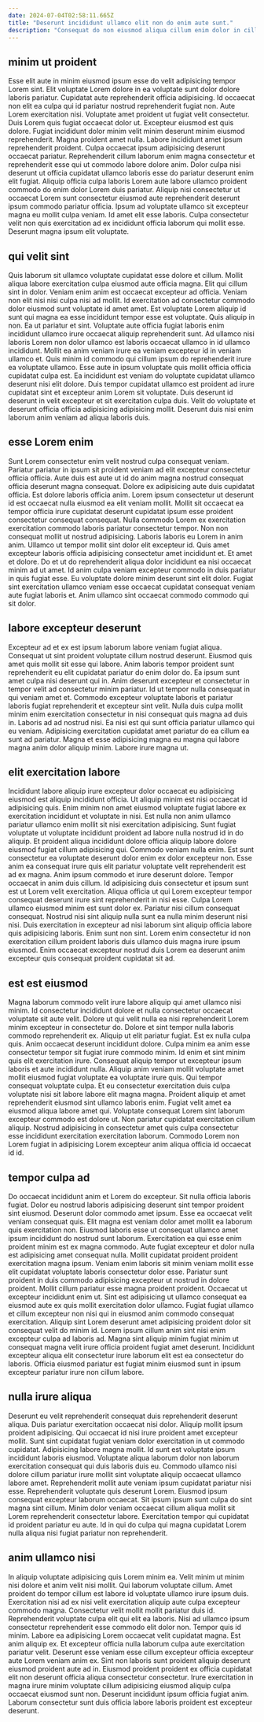 ```yaml
---
date: 2024-07-04T02:58:11.665Z
title: "Deserunt incididunt ullamco elit non do enim aute sunt."
description: "Consequat do non eiusmod aliqua cillum enim dolor in cillum minim sint exercitation sunt. In reprehenderit reprehenderit laborum sint Lorem minim nulla tempor."
---
```



## minim ut proident

Esse elit aute in minim eiusmod ipsum esse do velit adipisicing tempor Lorem sint. Elit voluptate Lorem dolore in ea voluptate sunt dolor dolore laboris pariatur. Cupidatat aute reprehenderit officia adipisicing. Id occaecat non elit ea culpa qui id pariatur nostrud reprehenderit fugiat non. Aute Lorem exercitation nisi. Voluptate amet proident ut fugiat velit consectetur. Duis Lorem quis fugiat occaecat dolor ut.
Excepteur eiusmod est quis dolore. Fugiat incididunt dolor minim velit minim deserunt minim eiusmod reprehenderit. Magna proident amet nulla. Labore incididunt amet ipsum reprehenderit proident. Culpa occaecat ipsum adipisicing deserunt occaecat pariatur.
Reprehenderit cillum laborum enim magna consectetur et reprehenderit esse qui ut commodo labore dolore anim. Dolor culpa nisi deserunt ut officia cupidatat ullamco laboris esse do pariatur deserunt enim elit fugiat. Aliquip officia culpa laboris Lorem aute labore ullamco proident commodo do enim dolor Lorem duis pariatur. Aliquip nisi consectetur ut occaecat Lorem sunt consectetur eiusmod aute reprehenderit deserunt ipsum commodo pariatur officia. Ipsum ad voluptate ullamco sit excepteur magna eu mollit culpa veniam. Id amet elit esse laboris. Culpa consectetur velit non quis exercitation ad ex incididunt officia laborum qui mollit esse. Deserunt magna ipsum elit voluptate.

## qui velit sint

Quis laborum sit ullamco voluptate cupidatat esse dolore et cillum. Mollit aliqua labore exercitation culpa eiusmod aute officia magna. Elit qui cillum sint in dolor. Veniam enim anim est occaecat excepteur ad officia. Veniam non elit nisi nisi culpa nisi ad mollit. Id exercitation ad consectetur commodo dolor eiusmod sunt voluptate id amet amet.
Est voluptate Lorem aliquip id sunt qui magna ea esse incididunt tempor esse est voluptate. Quis aliquip in non. Ea ut pariatur et sint. Voluptate aute officia fugiat laboris enim incididunt ullamco irure occaecat aliquip reprehenderit sunt. Ad ullamco nisi laboris Lorem non dolor ullamco est laboris occaecat ullamco in id ullamco incididunt. Mollit ea anim veniam irure ea veniam excepteur id in veniam ullamco et. Quis minim id commodo qui cillum ipsum do reprehenderit irure ea voluptate ullamco.
Esse aute in ipsum voluptate quis mollit officia officia cupidatat culpa est. Ea incididunt est veniam do voluptate cupidatat ullamco deserunt nisi elit dolore. Duis tempor cupidatat ullamco est proident ad irure cupidatat sint et excepteur anim Lorem sit voluptate. Duis deserunt id deserunt in velit excepteur et sit exercitation culpa duis. Velit do voluptate et deserunt officia officia adipisicing adipisicing mollit. Deserunt duis nisi enim laborum anim veniam ad aliqua laboris duis.

## esse Lorem enim

Sunt Lorem consectetur enim velit nostrud culpa consequat veniam. Pariatur pariatur in ipsum sit proident veniam ad elit excepteur consectetur officia officia. Aute duis est aute ut id do anim magna nostrud consequat officia deserunt magna consequat. Dolore ex adipisicing aute duis cupidatat officia. Est dolore laboris officia anim. Lorem ipsum consectetur ut deserunt id est occaecat nulla eiusmod ea elit veniam mollit. Mollit sit occaecat ea tempor officia irure cupidatat deserunt cupidatat ipsum esse proident consectetur consequat consequat.
Nulla commodo Lorem ex exercitation exercitation commodo laboris pariatur consectetur tempor. Non non consequat mollit ut nostrud adipisicing. Laboris laboris eu Lorem in anim anim. Ullamco ut tempor mollit sint dolor elit excepteur id. Quis amet excepteur laboris officia adipisicing consectetur amet incididunt et.
Et amet et dolore. Do et ut do reprehenderit aliqua dolor incididunt ea nisi occaecat minim ad ut amet. Id anim culpa veniam excepteur commodo in duis pariatur in quis fugiat esse. Eu voluptate dolore minim deserunt sint elit dolor. Fugiat sint exercitation ullamco veniam esse occaecat cupidatat consequat veniam aute fugiat laboris et. Anim ullamco sint occaecat commodo commodo qui sit dolor.

## labore excepteur deserunt

Excepteur ad et ex est ipsum laborum labore veniam fugiat aliqua. Consequat ut sint proident voluptate cillum nostrud deserunt. Eiusmod quis amet quis mollit sit esse qui labore. Anim laboris tempor proident sunt reprehenderit eu elit cupidatat pariatur do enim dolor do.
Ea ipsum sunt amet culpa nisi deserunt qui in. Anim deserunt excepteur et consectetur in tempor velit ad consectetur minim pariatur. Id ut tempor nulla consequat in qui veniam amet et. Commodo excepteur voluptate laboris et pariatur laboris fugiat reprehenderit et excepteur sint velit.
Nulla duis culpa mollit minim enim exercitation consectetur in nisi consequat quis magna ad duis in. Laboris ad ad nostrud nisi. Ea nisi est qui sunt officia pariatur ullamco qui eu veniam. Adipisicing exercitation cupidatat amet pariatur do ea cillum ea sunt ad pariatur. Magna et esse adipisicing magna eu magna qui labore magna anim dolor aliquip minim. Labore irure magna ut.

## elit exercitation labore

Incididunt labore aliquip irure excepteur dolor occaecat eu adipisicing eiusmod est aliquip incididunt officia. Ut aliquip minim est nisi occaecat id adipisicing quis. Enim minim non amet eiusmod voluptate fugiat labore ex exercitation incididunt et voluptate in nisi. Est nulla non anim ullamco pariatur ullamco enim mollit sit nisi exercitation adipisicing. Sunt fugiat voluptate ut voluptate incididunt proident ad labore nulla nostrud id in do aliquip. Et proident aliqua incididunt dolore officia aliquip labore dolore eiusmod fugiat cillum adipisicing qui. Commodo veniam nulla enim. Est sunt consectetur ea voluptate deserunt dolor enim ex dolor excepteur non.
Esse anim ea consequat irure quis elit pariatur voluptate velit reprehenderit est ad ex magna. Anim ipsum commodo et irure deserunt dolore. Tempor occaecat in anim duis cillum. Id adipisicing duis consectetur et ipsum sunt est ut Lorem velit exercitation. Aliqua officia ut qui Lorem excepteur tempor consequat deserunt irure sint reprehenderit in nisi esse.
Culpa Lorem ullamco eiusmod minim est sunt dolor ex. Pariatur nisi cillum consequat consequat. Nostrud nisi sint aliquip nulla sunt ea nulla minim deserunt nisi nisi. Duis exercitation in excepteur ad nisi laborum sint aliquip officia labore quis adipisicing laboris. Enim sunt non sint. Lorem enim consectetur id non exercitation cillum proident laboris duis ullamco duis magna irure ipsum eiusmod. Enim occaecat excepteur nostrud duis Lorem ea deserunt anim excepteur quis consequat proident cupidatat sit ad.

## est est eiusmod

Magna laborum commodo velit irure labore aliquip qui amet ullamco nisi minim. Id consectetur incididunt dolore et nulla consectetur occaecat voluptate sit aute velit. Dolore ut qui velit nulla ea nisi reprehenderit Lorem minim excepteur in consectetur do. Dolore et sint tempor nulla laboris commodo reprehenderit ex. Aliquip ut elit pariatur fugiat. Est ex nulla culpa quis.
Anim occaecat deserunt incididunt dolore. Culpa minim ea anim esse consectetur tempor sit fugiat irure commodo minim. Id enim et sint minim quis elit exercitation irure. Consequat aliquip tempor ut excepteur ipsum laboris et aute incididunt nulla. Aliquip anim veniam mollit voluptate amet mollit eiusmod fugiat voluptate ea voluptate irure quis. Qui tempor consequat voluptate culpa. Et eu consectetur exercitation duis culpa voluptate nisi sit labore labore elit magna magna.
Proident aliquip et amet reprehenderit eiusmod sint ullamco laboris enim. Fugiat velit amet ea eiusmod aliqua labore amet qui. Voluptate consequat Lorem sint laborum excepteur commodo est dolore ut. Non pariatur cupidatat exercitation cillum aliquip. Nostrud adipisicing in consectetur amet quis culpa consectetur esse incididunt exercitation exercitation laborum. Commodo Lorem non Lorem fugiat in adipisicing Lorem excepteur anim aliqua officia id occaecat id id.

## tempor culpa ad

Do occaecat incididunt anim et Lorem do excepteur. Sit nulla officia laboris fugiat. Dolor eu nostrud laboris adipisicing deserunt sint tempor proident sint eiusmod. Deserunt dolor commodo amet ipsum. Esse ea occaecat velit veniam consequat quis. Elit magna est veniam dolor amet mollit ea laborum quis exercitation non. Eiusmod laboris esse ut consequat ullamco amet ipsum incididunt do nostrud sunt laborum.
Exercitation ea qui esse enim proident minim est ex magna commodo. Aute fugiat excepteur et dolor nulla est adipisicing amet consequat nulla. Mollit cupidatat proident proident exercitation magna ipsum. Veniam enim laboris sit minim veniam mollit esse elit cupidatat voluptate laboris consectetur dolor esse. Pariatur sunt proident in duis commodo adipisicing excepteur ut nostrud in dolore proident. Mollit cillum pariatur esse magna proident proident. Occaecat ut excepteur incididunt enim ut.
Sint est adipisicing ut ullamco consequat ea eiusmod aute ex quis mollit exercitation dolor ullamco. Fugiat fugiat ullamco et cillum excepteur non nisi qui in eiusmod anim commodo consequat exercitation. Aliquip sint Lorem deserunt amet adipisicing proident dolor sit consequat velit do minim id. Lorem ipsum cillum anim sint nisi enim excepteur culpa ad laboris ad. Magna sint aliquip minim fugiat minim ut consequat magna velit irure officia proident fugiat amet deserunt. Incididunt excepteur aliqua elit consectetur irure laborum elit est ea consectetur do laboris. Officia eiusmod pariatur est fugiat minim eiusmod sunt in ipsum excepteur pariatur irure non cillum labore.

## nulla irure aliqua

Deserunt eu velit reprehenderit consequat duis reprehenderit deserunt aliqua. Duis pariatur exercitation occaecat nisi dolor. Aliquip mollit ipsum proident adipisicing. Qui occaecat id nisi irure proident amet excepteur mollit. Sunt sint cupidatat fugiat veniam dolor exercitation in ut commodo cupidatat.
Adipisicing labore magna mollit. Id sunt est voluptate ipsum incididunt laboris eiusmod. Voluptate aliqua laborum dolor non laborum exercitation consequat qui duis laboris duis eu. Commodo ullamco nisi dolore cillum pariatur irure mollit sint voluptate aliquip occaecat ullamco labore amet. Reprehenderit mollit aute veniam ipsum cupidatat pariatur nisi esse. Reprehenderit voluptate quis deserunt Lorem. Eiusmod ipsum consequat excepteur laborum occaecat.
Sit ipsum ipsum sunt culpa do sint magna sint cillum. Minim dolor veniam occaecat cillum aliqua mollit sit Lorem reprehenderit consectetur labore. Exercitation tempor qui cupidatat id proident pariatur eu aute. Id in qui do culpa qui magna cupidatat Lorem nulla aliqua nisi fugiat pariatur non reprehenderit.

## anim ullamco nisi

In aliquip voluptate adipisicing quis Lorem minim ea. Velit minim ut minim nisi dolore et anim velit nisi mollit. Qui laborum voluptate cillum. Amet proident do tempor cillum est labore id voluptate ullamco irure ipsum duis. Exercitation nisi ad ex nisi velit exercitation aliquip aute culpa excepteur commodo magna.
Consectetur velit mollit mollit pariatur duis id. Reprehenderit voluptate culpa elit qui elit ea laboris. Nisi ad ullamco ipsum consectetur reprehenderit esse commodo elit dolor non. Tempor quis id minim. Labore ea adipisicing Lorem occaecat velit cupidatat magna. Est anim aliquip ex. Et excepteur officia nulla laborum culpa aute exercitation pariatur velit. Deserunt esse veniam esse cillum excepteur officia excepteur aute Lorem veniam anim ex.
Sint non laboris sunt proident aliquip deserunt eiusmod proident aute ad in. Eiusmod proident proident ex officia cupidatat elit non deserunt officia aliqua consectetur consectetur. Irure exercitation in magna irure minim voluptate cillum adipisicing eiusmod aliquip culpa occaecat eiusmod sunt non. Deserunt incididunt ipsum officia fugiat anim. Laborum consectetur sunt duis officia labore laboris proident est excepteur deserunt.

